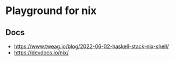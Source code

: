 # Playground for nix

## Docs

- https://www.tweag.io/blog/2022-06-02-haskell-stack-nix-shell/
- https://devdocs.io/nix/